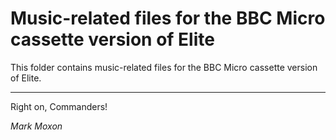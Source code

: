 # Music-related files for the BBC Micro cassette version of Elite

This folder contains music-related files for the BBC Micro cassette version of Elite.

---

Right on, Commanders!

_Mark Moxon_